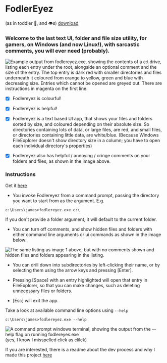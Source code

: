 # FodlerEyez
(as in toddler :baby:, and :eye:s) [download](https://github.com/jayber/fodlereyez/releases/latest)

### Welcome to the last text UI, folder and file size utility, for gamers, on Windows (and now Linux!), with sarcastic comments, you will ever need (probably).

![Example output from fodlereyez.exe, showing the contents of a c:\ drive, listing each
entry under the root, alongside an optional comment and the size of the entry. The top
entry is dark red with smaller directories and files underneath it coloured from orange to
yellow, green and blue with decreasing size. Entries which cannot be opened are greyed out.
There are instructions in magenta on the first line.](demo1.png)

- [x] Fodlereyez is colourful!

- [x] Fodlereyez is helpful!

- [x] Fodlereyez is a text based UI app, that shows your files and folders sorted by size, and
  coloured depending on their absolute size. So directories containing lots of data, or large
  files, are red, and small files, or directories containing little data, are white/blue. (Because
  Windows FileExplorer doesn't show directory size in a column; you have to open each individual
  directory's properties)

- [x] Fodlereyez also has helpful / annoying / cringe comments on your folders and files, as
  shown in the
  image above.

### Instructions
Get it [here](https://github.com/jayber/fodlereyez/releases/latest)

* You invoke Fodlereyez from a command prompt, passing the directory you want to start from as the
  argument. E.g.

```
c:\Users\james>fodlereyez.exe c:\
```

If you don't provide a folder argument, it will default to the current folder.

* You can turn off comments, and show hidden files and folders with either command line arguments
  or ui commands as shown in the image below:

![The same listing as image 1 above, but with no comments shown and hidden files and folders
appearing in the listing.](demo2.png)

* You can drill down into subdirectories by left-clicking their name, or by selecting them using
  the arrow keys and pressing [Enter].

* Pressing [Space] with an entry highlighted will open that entry in FileExplorer, so that you can
  make changes, such as deleting unnecessary files or folders.

* [Esc] will exit the app.

Take a look at available command line options using `--help`

```
c:\Users\james>fodlereyez.exe --help
```

![A command prompt windows terminal, showing the output from the --help flag on running
fodlereyes.exe](demo3.png)
(yes, I know I misspelled click as clilck)

If you are interested, there is a readme about the dev process and why I made this project
[here](DEV_README.md)
